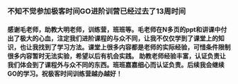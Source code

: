### 不知不觉参加极客时间GO进阶训营已经过去了13周时间

#### 感谢毛老师，助教大明老师，训练营，班班等。毛老师在N多页的ppt和讲课中付出了极大的心血，注定我们进阶课程的与众不同，让我不仅仅学到了课堂上的知识，也让我找到了学习方法。课堂上很多内容都是老师的实际经验，可惜条件限制很多内容暂时无法实验，希望以后有机会实践。 助教老师经验丰富，认证负责让我们体会到了课程外与众不同的东西。班班嘉嘉细心而认证负责。后续我会继续GO的学习。祝极客时间训练营越办越好！


